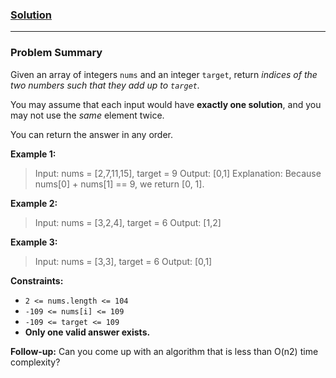### [Solution](/programmer/yanizamovramil/problems/solutions/TwoSum.java)

-----

### Problem Summary

Given an array of integers `nums` and an integer `target`, return *indices of the two numbers such that they add up to
`target`.*

You may assume that each input would have **exactly one solution**, and you may not use the *same* element twice.

You can return the answer in any order.

**Example 1:**

> Input: nums = [2,7,11,15], target = 9
> Output: [0,1]
> Explanation: Because nums[0] + nums[1] == 9, we return [0, 1].

**Example 2:**

> Input: nums = [3,2,4], target = 6
> Output: [1,2]

**Example 3:**

> Input: nums = [3,3], target = 6
> Output: [0,1]

**Constraints:**

- `2 <= nums.length <= 104`
- `-109 <= nums[i] <= 109`
- `-109 <= target <= 109`
- **Only one valid answer exists.**

**Follow-up:** Can you come up with an algorithm that is less than O(n2) time complexity?